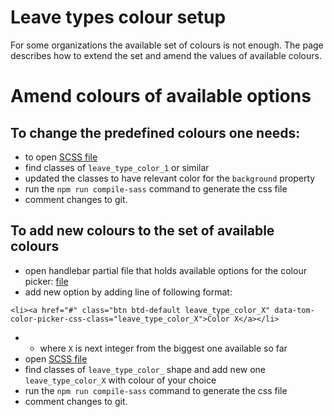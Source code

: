 
# Leave types colour setup

For some organizations the available set of colours is not enough. The page describes how to extend the set and amend the values of available colours.

# Amend colours of available options

## To change the predefined colours one needs:

* to open [SCSS file](scss/main.scss)
* find classes of `leave_type_color_1` or similar
* updated the classes to have relevant color for the `background` property
* run the `npm run compile-sass` command to generate the css file
* comment changes to git.

## To add new colours to the set of available colours

* open handlebar partial file that holds available options for the colour picker: [file](views/partials/options_for_color_picker.hbs)
* add new option by adding line of following format:
```
<li><a href="#" class="btn btd-default leave_type_color_X" data-tom-color-picker-css-class="leave_type_color_X">Color X</a></li>
```
* * where `X` is next integer from the biggest one available so far
* open [SCSS file](scss/main.scss)
* find classes of `leave_type_color_` shape and add new one `leave_type_color_X` with colour of your choice
* run the `npm run compile-sass` command to generate the css file
* comment changes to git.
